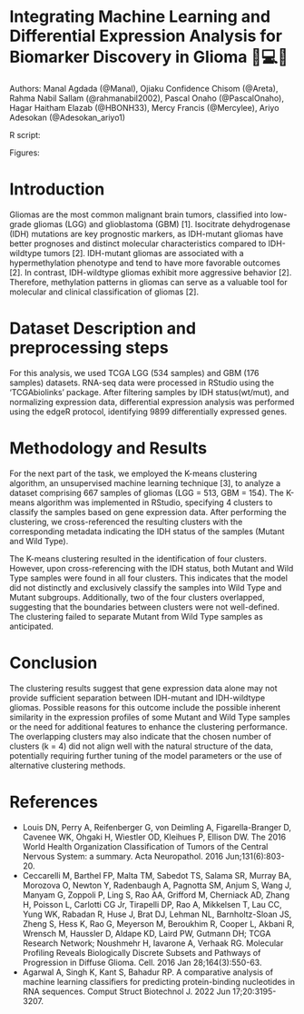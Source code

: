 # Integrating Machine Learning and Differential Expression Analysis for Biomarker Discovery in Glioma 🧬💻🤖
Authors: Manal Agdada (@Manal), Ojiaku Confidence Chisom (@Areta), Rahma Nabil Sallam (@rahmanabil2002), Pascal Onaho (@PascalOnaho), Hagar Haitham Elazab (@HBONH33), Mercy Francis (@Mercylee), Ariyo Adesokan (@Adesokan_ariyo1)

R script: 

Figures: 
# Introduction
Gliomas are the most common malignant brain tumors, classified into low-grade gliomas (LGG) and glioblastoma (GBM) [1]. Isocitrate dehydrogenase (IDH) mutations are key prognostic markers, as IDH-mutant gliomas have better prognoses and distinct molecular characteristics compared to IDH-wildtype tumors [2]. IDH-mutant gliomas are associated with a hypermethylation phenotype and tend to have more favorable outcomes [2]. In contrast, IDH-wildtype gliomas exhibit more aggressive behavior [2]. Therefore, methylation patterns in gliomas can serve as a valuable tool for molecular and clinical classification of gliomas [2].

# Dataset Description and preprocessing steps
For this analysis, we used TCGA LGG (534 samples) and GBM (176 samples) datasets. RNA-seq data were processed in RStudio using the ‘TCGAbiolinks’ package. After filtering samples by IDH status(wt/mut), and normalizing expression data, differential expression analysis was performed using the edgeR protocol, identifying 9899 differentially expressed genes.




# Methodology and Results
For the next part of the task, we employed the K-means clustering algorithm, an unsupervised machine learning technique [3], to analyze a dataset comprising 667 samples of gliomas (LGG = 513, GBM = 154). The K-means algorithm was implemented in RStudio, specifying 4 clusters to classify the samples based on gene expression data. After performing the clustering, we cross-referenced the resulting clusters with the corresponding metadata indicating the IDH status of the samples (Mutant and Wild Type).


The K-means clustering resulted in the identification of four clusters. However, upon cross-referencing with the IDH status, both Mutant and Wild Type samples were found in all four clusters. This indicates that the model did not distinctly and exclusively classify the samples into Wild Type and Mutant subgroups. Additionally, two of the four clusters overlapped, suggesting that the boundaries between clusters were not well-defined. The clustering failed to separate Mutant from Wild Type samples as anticipated.

# Conclusion
The clustering results suggest that gene expression data alone may not provide sufficient separation between IDH-mutant and IDH-wildtype gliomas. Possible reasons for this outcome include the possible inherent similarity in the expression profiles of some Mutant and Wild Type samples or the need for additional features to enhance the clustering performance. The overlapping clusters may also indicate that the chosen number of clusters (k = 4) did not align well with the natural structure of the data, potentially requiring further tuning of the model parameters or the use of alternative clustering methods.

# References
* Louis DN, Perry A, Reifenberger G, von Deimling A, Figarella-Branger D, Cavenee WK, Ohgaki H, Wiestler OD, Kleihues P, Ellison DW. The 2016 World Health Organization Classification of Tumors of the Central Nervous System: a summary. Acta Neuropathol. 2016 Jun;131(6):803-20.
* Ceccarelli M, Barthel FP, Malta TM, Sabedot TS, Salama SR, Murray BA, Morozova O, Newton Y, Radenbaugh A, Pagnotta SM, Anjum S, Wang J, Manyam G, Zoppoli P, Ling S, Rao AA, Grifford M, Cherniack AD, Zhang H, Poisson L, Carlotti CG Jr, Tirapelli DP, Rao A, Mikkelsen T, Lau CC, Yung WK, Rabadan R, Huse J, Brat DJ, Lehman NL, Barnholtz-Sloan JS, Zheng S, Hess K, Rao G, Meyerson M, Beroukhim R, Cooper L, Akbani R, Wrensch M, Haussler D, Aldape KD, Laird PW, Gutmann DH; TCGA Research Network; Noushmehr H, Iavarone A, Verhaak RG. Molecular Profiling Reveals Biologically Discrete Subsets and Pathways of Progression in Diffuse Glioma. Cell. 2016 Jan 28;164(3):550-63.
* Agarwal A, Singh K, Kant S, Bahadur RP. A comparative analysis of machine learning classifiers for predicting protein-binding nucleotides in RNA sequences. Comput Struct Biotechnol J. 2022 Jun 17;20:3195-3207.
